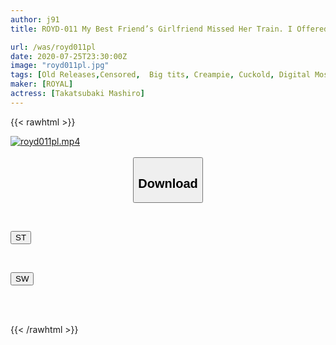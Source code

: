 ```yaml
---
author: j91
title: ROYD-011 My Best Friend’s Girlfriend Missed Her Train. I Offered To Put Her Up For The Night, And She Wanted To Fuck Me So Bad She Turned Her Boyfriend Down When He Offered To Get Her. Mashiro Tsubaki

url: /was/royd011pl
date: 2020-07-25T23:30:00Z
image: "royd011pl.jpg"
tags: [Old Releases,Censored,  Big tits, Creampie, Cuckold, Digital Mosaic, Slender, Solowork]
maker: [ROYAL]
actress: [Takatsubaki Mashiro]
---
```



{{< rawhtml >}}

<div class="video" data-videoid="lAbkR3Ky93u74zJ">
    <a href="javascript:;">
        <img src="/was/royd011pl/royd011pl.jpg" width="WIDTH" height="HEIGHT" alt="royd011pl.mp4" loading="lazy">
    </a>
</div>

<script type="text/javascript" src="https://j91.asia/asset/on-demand-st.js"></script>

<br>
  <link rel="stylesheet" href="https://j91.asia/asset/bs5.css">
  
  <center>
  <button class="btn btn-primary" type="button" data-bs-toggle="collapse" data-bs-target=".multi-collapse" aria-expanded="false" aria-controls="multiCollapseExample1 multiCollapseExample2"><h2>Download</h2></button></center>
</p>
<div class="row">
  <div class="col">
    <div class="collapse multi-collapse" id="multiCollapseExample1">
      <div class="card card-body">
	      	      <br>
<div class="buttons">  
<p><a href="https://streamtape.to/v/lAbkR3Ky93u74zJ" target="_blank"><button class="btn-hover color-3"><i class="fa fa-download"></i> ST</button></a></p></div>
    </div>
  </div>
</div>
  <div class="col">
    <div class="collapse multi-collapse" id="multiCollapseExample2">
      <div class="card card-body">
	      <br>
<div class="buttons">
<p><a href="https://cdnwish.com/rq0remdc2gcw" target="_blank"><button class="btn-hover color-2"><i class="fa fa-download"></i> SW</button></a></p></div>
<br><br>
      </div>
    </div>
  </div>
</div>

{{< /rawhtml >}}